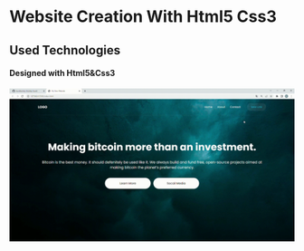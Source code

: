 <h1> Website Creation With Html5 Css3 </h1>

<h2>Used Technologies</h2>

<h4>Designed with Html5&Css3</h4>

![banner resmi](coin.gif)